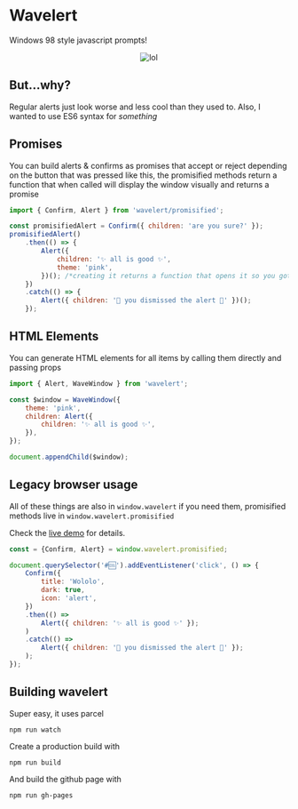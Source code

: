 # Wavelert

Windows 98 style javascript prompts!

<div align=center>

![lol](https://raw.github.com/walaura/Wavelert/master/screenshot.gif)

</div>

## But…why?

Regular alerts just look worse and less cool than they used to. Also, I wanted to use ES6 syntax for _something_

## Promises

You can build alerts & confirms as promises that accept or reject depending on the button that was pressed like this, the promisified methods return a function that when called will display the window visually and returns a promise

```js
import { Confirm, Alert } from 'wavelert/promisified';

const promisifiedAlert = Confirm({ children: 'are you sure?' });
promisifiedAlert()
	.then(() => {
		Alert({
			children: '✨ all is good ✨',
			theme: 'pink',
		})(); /*creating it returns a function that opens it so you gotta call it*/
	})
	.catch(() => {
		Alert({ children: '💩 you dismissed the alert 💩' })();
	});
```

## HTML Elements

You can generate HTML elements for all items by calling them directly and passing props

```js
import { Alert, WaveWindow } from 'wavelert';

const $window = WaveWindow({
	theme: 'pink',
	children: Alert({
		children: '✨ all is good ✨',
	}),
});

document.appendChild($window);
```

## Legacy browser usage

All of these things are also in `window.wavelert` if you need them, promisified methods live in `window.wavelert.promisified`

Check the [live demo](http://walaura.github.io/wavelert/) for details.

```js
const = {Confirm, Alert} = window.wavelert.promisified;

document.querySelector('#🆒').addEventListener('click', () => {
	Confirm({
		title: 'Wololo',
		dark: true,
		icon: 'alert',
	})
	.then(() => 
		Alert({ children: '✨ all is good ✨' });
	)
	.catch(() => 
		Alert({ children: '💩 you dismissed the alert 💩' });
	);
});
```

## Building wavelert

Super easy, it uses parcel

```
npm run watch
```

Create a production build with

```
npm run build
```

And build the github page with

```
npm run gh-pages
```
